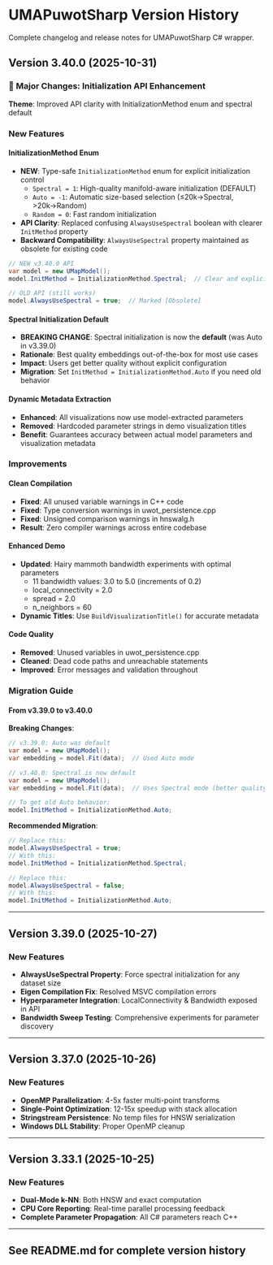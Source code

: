 # UMAPuwotSharp Version History

Complete changelog and release notes for UMAPuwotSharp C# wrapper.

## Version 3.40.0 (2025-10-31)

### 🎯 Major Changes: Initialization API Enhancement

**Theme**: Improved API clarity with InitializationMethod enum and spectral default

### New Features

#### InitializationMethod Enum
- **NEW**: Type-safe `InitializationMethod` enum for explicit initialization control
  - `Spectral = 1`: High-quality manifold-aware initialization (DEFAULT)
  - `Auto = -1`: Automatic size-based selection (≤20k→Spectral, >20k→Random)
  - `Random = 0`: Fast random initialization
- **API Clarity**: Replaced confusing `AlwaysUseSpectral` boolean with clearer `InitMethod` property
- **Backward Compatibility**: `AlwaysUseSpectral` property maintained as obsolete for existing code

```csharp
// NEW v3.40.0 API
var model = new UMapModel();
model.InitMethod = InitializationMethod.Spectral;  // Clear and explicit

// OLD API (still works)
model.AlwaysUseSpectral = true;  // Marked [Obsolete]
```

#### Spectral Initialization Default
- **BREAKING CHANGE**: Spectral initialization is now the **default** (was Auto in v3.39.0)
- **Rationale**: Best quality embeddings out-of-the-box for most use cases
- **Impact**: Users get better quality without explicit configuration
- **Migration**: Set `InitMethod = InitializationMethod.Auto` if you need old behavior

#### Dynamic Metadata Extraction
- **Enhanced**: All visualizations now use model-extracted parameters
- **Removed**: Hardcoded parameter strings in demo visualization titles
- **Benefit**: Guarantees accuracy between actual model parameters and visualization metadata

### Improvements

#### Clean Compilation
- **Fixed**: All unused variable warnings in C++ code
- **Fixed**: Type conversion warnings in uwot_persistence.cpp
- **Fixed**: Unsigned comparison warnings in hnswalg.h
- **Result**: Zero compiler warnings across entire codebase

#### Enhanced Demo
- **Updated**: Hairy mammoth bandwidth experiments with optimal parameters
  - 11 bandwidth values: 3.0 to 5.0 (increments of 0.2)
  - local_connectivity = 2.0
  - spread = 2.0
  - n_neighbors = 60
- **Dynamic Titles**: Use `BuildVisualizationTitle()` for accurate metadata

#### Code Quality
- **Removed**: Unused variables in uwot_persistence.cpp
- **Cleaned**: Dead code paths and unreachable statements
- **Improved**: Error messages and validation throughout

### Migration Guide

#### From v3.39.0 to v3.40.0

**Breaking Changes**:
```csharp
// v3.39.0: Auto was default
var model = new UMapModel();
var embedding = model.Fit(data);  // Used Auto mode

// v3.40.0: Spectral is now default
var model = new UMapModel();
var embedding = model.Fit(data);  // Uses Spectral mode (better quality!)

// To get old Auto behavior:
model.InitMethod = InitializationMethod.Auto;
```

**Recommended Migration**:
```csharp
// Replace this:
model.AlwaysUseSpectral = true;
// With this:
model.InitMethod = InitializationMethod.Spectral;

// Replace this:
model.AlwaysUseSpectral = false;
// With this:
model.InitMethod = InitializationMethod.Auto;
```

---

## Version 3.39.0 (2025-10-27)

### New Features
- **AlwaysUseSpectral Property**: Force spectral initialization for any dataset size
- **Eigen Compilation Fix**: Resolved MSVC compilation errors
- **Hyperparameter Integration**: LocalConnectivity & Bandwidth exposed in API
- **Bandwidth Sweep Testing**: Comprehensive experiments for parameter discovery

---

## Version 3.37.0 (2025-10-26)

### New Features
- **OpenMP Parallelization**: 4-5x faster multi-point transforms
- **Single-Point Optimization**: 12-15x speedup with stack allocation
- **Stringstream Persistence**: No temp files for HNSW serialization
- **Windows DLL Stability**: Proper OpenMP cleanup

---

## Version 3.33.1 (2025-10-25)

### New Features
- **Dual-Mode k-NN**: Both HNSW and exact computation
- **CPU Core Reporting**: Real-time parallel processing feedback
- **Complete Parameter Propagation**: All C# parameters reach C++

---

## See README.md for complete version history

